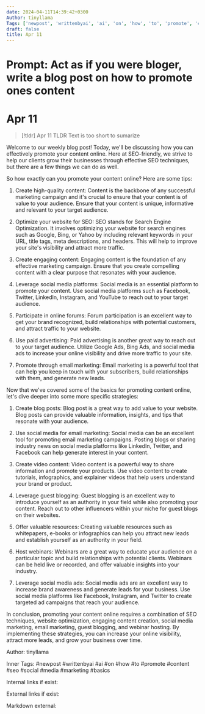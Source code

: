 ```yaml
---
date: 2024-04-11T14:39:42+0300
Author: tinyllama
Tags: ['newpost', 'writtenbyai', 'ai', 'on', 'how', 'to', 'promote', 'content', 'seo', 'social', 'media', 'marketing', 'basics']
draft: false
title: Apr 11
---
```


# Prompt: Act as if you were bloger, write a blog post on how to promote ones content

# Apr 11

> [!tldr] Apr 11
> TLDR
> Text is too short to sumarize

Welcome to our weekly blog post! Today, we'll be discussing how you can effectively promote your content online. Here at SEO-friendly, we strive to help our clients grow their businesses through effective SEO techniques, but there are a few things we can do as well.

So how exactly can you promote your content online? Here are some tips:

1. Create high-quality content:
Content is the backbone of any successful marketing campaign and it's crucial to ensure that your content is of value to your audience. Ensure that your content is unique, informative and relevant to your target audience.

2. Optimize your website for SEO:
SEO stands for Search Engine Optimization. It involves optimizing your website for search engines such as Google, Bing, or Yahoo by including relevant keywords in your URL, title tags, meta descriptions, and headers. This will help to improve your site's visibility and attract more traffic.

3. Create engaging content:
Engaging content is the foundation of any effective marketing campaign. Ensure that you create compelling content with a clear purpose that resonates with your audience.

4. Leverage social media platforms:
Social media is an essential platform to promote your content. Use social media platforms such as Facebook, Twitter, LinkedIn, Instagram, and YouTube to reach out to your target audience.

5. Participate in online forums:
Forum participation is an excellent way to get your brand recognized, build relationships with potential customers, and attract traffic to your website.

6. Use paid advertising:
Paid advertising is another great way to reach out to your target audience. Utilize Google Ads, Bing Ads, and social media ads to increase your online visibility and drive more traffic to your site.

7. Promote through email marketing:
Email marketing is a powerful tool that can help you keep in touch with your subscribers, build relationships with them, and generate new leads.

Now that we've covered some of the basics for promoting content online, let's dive deeper into some more specific strategies:

1. Create blog posts:
Blog post is a great way to add value to your website. Blog posts can provide valuable information, insights, and tips that resonate with your audience.

2. Use social media for email marketing:
Social media can be an excellent tool for promoting email marketing campaigns. Posting blogs or sharing industry news on social media platforms like LinkedIn, Twitter, and Facebook can help generate interest in your content.

3. Create video content:
Video content is a powerful way to share information and promote your products. Use video content to create tutorials, infographics, and explainer videos that help users understand your brand or product.

4. Leverage guest blogging:
Guest blogging is an excellent way to introduce yourself as an authority in your field while also promoting your content. Reach out to other influencers within your niche for guest blogs on their websites.

5. Offer valuable resources:
Creating valuable resources such as whitepapers, e-books or infographics can help you attract new leads and establish yourself as an authority in your field.

6. Host webinars:
Webinars are a great way to educate your audience on a particular topic and build relationships with potential clients. Webinars can be held live or recorded, and offer valuable insights into your industry.

7. Leverage social media ads:
Social media ads are an excellent way to increase brand awareness and generate leads for your business. Use social media platforms like Facebook, Instagram, and Twitter to create targeted ad campaigns that reach your audience.

In conclusion, promoting your content online requires a combination of SEO techniques, website optimization, engaging content creation, social media marketing, email marketing, guest blogging, and webinar hosting. By implementing these strategies, you can increase your online visibility, attract more leads, and grow your business over time.

Author: tinyllama

Inner Tags: #newpost #writtenbyai #ai #on #how #to #promote #content #seo #social #media #marketing #basics

Internal links if exist:

External links if exist:

Markdown external: